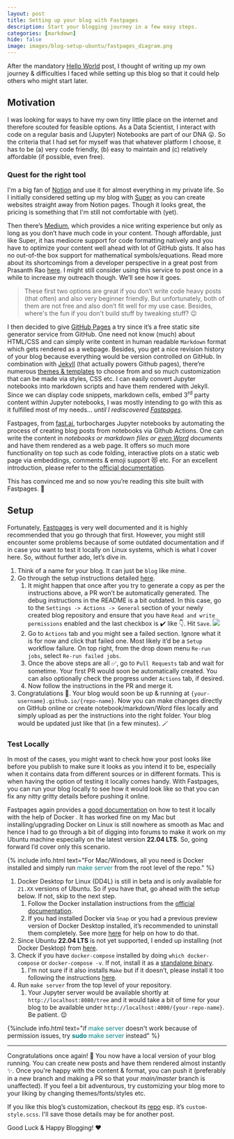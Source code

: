 ```yaml
---
layout: post
title: Setting up your blog with Fastpages
description: Start your blogging journey in a few easy steps.
categories: [markdown]
hide: false
image: images/blog-setup-ubuntu/fastpages_diagram.png
---
```


After the mandatory [Hello World](../09/hello-world.html) post, I thought of writing up my own journey & difficulties I faced while setting up this blog so that it could help others who might start later. <i class="fa-solid fa-person-hiking"></i>

## Motivation

I was looking for ways to have my own tiny little place on the internet and therefore scouted for feasible options. As a Data Scientist, I interact with code on a regular basis and (Jupyter) Notebooks are part of our DNA :stuck_out_tongue:. So the criteria that I had set for myself was that whatever platform I choose, it has to be (a) very code friendly, (b) easy to maintain and (c) relatively affordable (if possible, even free).

### Quest for the right tool

I'm a big fan of [Notion](https://www.notion.so/) and use it for almost everything in my private life. So I initially considered setting up my blog with [Super](https://super.so/) as you can create websites straight away from Notion pages. Though it looks great, the pricing is something that I'm still not comfortable with (yet). 

Then there’s [Medium](https://medium.com/), which provides a nice writing experience but only as long as you don’t have much code in your content. Though affordable, just like Super, it has mediocre support for code formatting natively and you have to optimize your content well ahead with lot of GitHub gists. It also has no out-of-the box support for mathematical symbols/equations. Read more about its shortcomings from a developer perspective in a great post from Prasanth Rao [here](https://prrao87.github.io/blog/blogging-for-data-scientists). I might still consider using this service to post once in a while to increase my outreach though. We’ll see how it goes. <i class="fa-regular fa-face-smile"></i>

> These first two options are great if you don’t write code heavy posts (that often) and also very beginner friendly. But unfortunately, both of them are not free and also don’t fit well for my use case. Besides, where's the fun if you don't build stuff by tweaking stuff? :wink:

I then decided to give [GitHub Pages](https://pages.github.com) a try since it’s a free static site generator service from GitHub. One need not know (much) about HTML/CSS and can simply write content in human readable `Markdown` format which gets rendered as a webpage. Besides, you get a nice revision history of your blog because everything would be version controlled on GitHub. In combination with [Jekyll](https://jekyllrb.com) (that actually powers Github pages), there’re numerous [themes & templates](http://jekyllthemes.io) to choose from and so much customization that can be made via styles, CSS etc. I can easily convert Jupyter notebooks into markdown scripts and have them rendered with Jekyll. Since we can display code snippets, markdown cells, embed 3<sup>rd</sup> party content within Jupyter notebooks, I was mostly intending to go with this as it fulfilled most of my needs... *until I rediscovered [Fastpages](https://fastpages.fast.ai)*.

Fastpages, from [fast.ai](https://fast.ai/), turbocharges Jupyter notebooks by automating the process of creating blog posts from notebooks via Github Actions. One can write the content in *notebooks or markdown files or <u>even Word</u> documents* and have them rendered as a web page. It offers so much more functionality on top such as code folding, interactive plots on a static web page via embeddings, comments & emoji support :heart_eyes_cat: etc. For an excellent introduction, please refer to the [official documentation](https://github.com/fastai/fastpages).

This has convinced me and so now you’re reading this site built with Fastpages. :tada:

## Setup

Fortunately, [Fastpages](https://github.com/fastai/fastpages#welcome-to-fastpages) is very well documented and it is highly recommended that you go through that first. However, you might still encounter some problems because of some outdated documentation and if in case you want to test it locally on Linux systems, which is what I cover here. So, without further ado, let’s dive in.

1. Think of a name for your blog. It can just be `blog` like mine.
2. Go through the setup instructions detailed [here](https://github.com/fastai/fastpages#setup-instructions).
    1. It might happen that once after you try to generate a copy as per the instructions above, a PR won’t be automatically generated. The debug instructions in the README is a bit outdated. In this case, go to the `Settings -> Actions -> General` section of your newly created blog repository and ensure that you have `Read and write permissions` enabled and the last checkbox is ✔️ like :point_down:. Hit `Save`.
    ![]({{site.baseurl}}/images/blog-setup-ubuntu/actions_debug.png)  
    2. Go to `Actions` tab and you might see a failed section. Ignore what it is for now and click that failed one. Most likely it’d be a `Setup` workflow failure. On top right, from the drop down menu `Re-run jobs`, select `Re-run failed jobs`. 
    3. Once the above steps are all ✅, go to `Pull Requests` tab and wait for sometime. Your first PR would soon be automatically created. You can also optionally check the progress under `Actions` tab, if desired.
    4. Now follow the instructions in the PR and merge it. 
3. Congratulations :confetti_ball:. Your blog would soon be up & running at `{your-username}.github.io/{repo-name}`. Now you can make changes directly on GitHub online or create notebook/markdown/Word files locally and simply upload as per the instructions into the right folder. Your blog would be updated just like that (in a few minutes). 🪄 


### Test Locally

In most of the cases, you might want to check how your post looks like before you publish to make sure it looks as you intend it to be, especially when it contains data from different sources or in different formats. This is when having the option of testing it locally comes handy. With Fastpages, you can run your blog locally to see how it would look like so that you can fix any nitty gritty details before pushing it online.

Fastpages again provides a [good documentation](https://github.com/fastai/fastpages/blob/master/_fastpages_docs/DEVELOPMENT.md) on how to test it locally with the help of Docker <i class="fa-brands fa-docker"></i>. It has worked fine on my Mac <i class="fa-solid fa-laptop"></i> but installing/upgrading Docker on Linux <i class="fa-brands fa-linux"></i> is still nowhere as smooth as Mac  and hence I had to go through a bit of digging into forums to make it work on my Ubuntu <i class="fa-brands fa-ubuntu"></i> machine especially on the latest version **22.04 LTS**. So, going forward I’d cover only this scenario. 

{% include info.html text="For Mac/Windows, all you need is Docker installed and simply run <font color='teal'>make server</font> from the root level of the repo." %}
 

1. Docker Desktop for Linux (DD4L) is still in beta and is only available for `21.XX` versions of Ubuntu. So if you have that, go ahead with the setup below. If not, skip to the next step.
    1. Follow the Docker installation instructions from the [official documentation](https://docs.docker.com/desktop/linux/).
    2. If you had installed Docker via `Snap` or you had a previous preview version of Docker Desktop installed, it’s recommended to uninstall them completely. See more [here](https://askubuntu.com/questions/935569/how-to-completely-uninstall-docker) for help on how to do that.
2. Since Ubuntu **22.04 LTS** is not yet supported, I ended up installing <i class="fa-brands fa-docker"></i> (not Docker Desktop) from [here](https://www.digitalocean.com/community/tutorials/how-to-install-and-use-docker-on-ubuntu-22-04).
3. Check if you have `docker-compose` installed by doing `which docker-compose` or `docker-compose -v`. If not, install it as a [standalone binary](https://docs.docker.com/compose/install/#install-compose-as-standalone-binary-on-linux-systems).
    1. I'm not sure if it also installs `Make` but if it doesn’t, please install it too following the instructions [here](https://www.linuxfordevices.com/tutorials/install-cmake-on-linux).
5. Run `make server` from the top level of your repository.
    1. Your Jupyter server would be available shortly at `http://localhost:8080/tree` and it would take a bit of time for your blog to be available under `http://localhost:4000/{your-repo-name}`. Be patient. :relieved:

{%include info.html text="if <font color='teal'>make server</font> doesn't work because of permission issues, try <font color='teal'><b>sudo</b> make server</font> instead" %}


---

Congratulations once again! :tada: You now have a local version of your blog running. You can create new posts and have them rendered almost instantly :sparkles:. Once you're happy with the content & format, you can push it (preferably in a new branch and making a PR so that your *main/master* branch is unaffected). If you feel a bit adventurous, try customizing your blog more to your liking by changing themes/fonts/styles etc.

If you like this blog’s customization, checkout its <i class="fa-brands fa-github"></i> [repo](https://github.com/samsaara/blog) esp. it’s `custom-style.scss`. I'll save those details may be for another post.

Good Luck & Happy Blogging! ❤️
